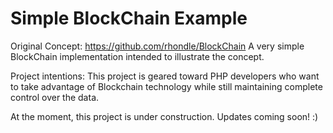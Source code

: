 # Simple BlockChain Example

Original Concept: https://github.com/rhondle/BlockChain
A very simple BlockChain implementation intended to illustrate the concept.

Project intentions:
This project is geared toward PHP developers who want to take advantage of Blockchain technology while still maintaining complete control over the data.

At the moment, this project is under construction. Updates coming soon! :)
